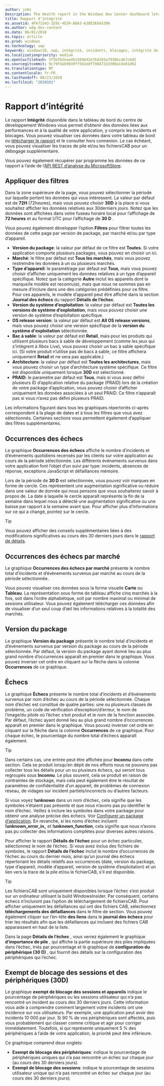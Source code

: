 ```yaml
---
author: jnHs
Description: The Health report in the Windows Dev Center dashboard lets you get data related to the performance and quality of your app, including crashes and unresponsive events.
title: Rapport d’intégrité
ms.assetid: 4F671543-1E91-4E59-88A3-638E3E64539A
ms.author: wdg-dev-content
ms.date: 06/01/2018
ms.topic: article
ms.prod: windows
ms.technology: uwp
keywords: windows10, uwp, intégrité, incidents, blocages, intégrité de l’application, données d’intégrité, trace de pile, fichier cab, échec, échecs, pdb, symboles
ms.localizationpriority: medium
ms.openlocfilehash: 5f5bf63eae4b1504642e764265a7936bcd67c645
ms.sourcegitcommit: 9c79fdab9039ff592edf7984732d300a14e81d92
ms.translationtype: MT
ms.contentlocale: fr-FR
ms.lasthandoff: 08/23/2018
ms.locfileid: "2820101"
---
```

# <a name="health-report"></a>Rapport d’intégrité

Le rapport **Intégrité** disponible dans le tableau de bord du centre de développement Windows vous permet d’obtenir des données liées aux performances et à la qualité de votre application, y compris les incidents et blocages. Vous pouvez visualiser ces données dans votre tableau de bord ou [télécharger le rapport](download-analytic-reports.md) et le consulter hors connexion. Le cas échéant, vous pouvez visualiser les traces de pile et/ou les fichiersCAB pour un débogage supplémentaire.

Vous pouvez également récupérer par programme les données de ce rapport à l’aide de l’[API REST d’analyse du MicrosoftStore](../monetize/access-analytics-data-using-windows-store-services.md).


## <a name="apply-filters"></a>Appliquer des filtres

Dans la zone supérieure de la page, vous pouvez sélectionner la période sur laquelle portent les données qui vous intéressent. La valeur par défaut est de **72H** (72heures), mais vous pouvez choisir **30D** à la place si vous souhaitez afficher les données relatives aux 30derniers jours. Notez que les données sont affichées dans votre fuseau horaire local pour l’affichage de **72 heures** et au format UTC pour l’affichage de **30 D** .

Vous pouvez également développer l’option **Filtres** pour filtrer toutes les données de cette page par version de package, par marché et/ou par type d’appareil.

-   **Version du package**: la valeur par défaut de ce filtre est **Toutes**. Si votre application comporte plusieurs packages, vous pouvez en choisir un ici.
-   **Marché**: le filtre par défaut est **Tous les marchés**, mais vous pouvez restreindre les données à un ou plusieurs marchés.
-   **Type d’appareil**: le paramétrage par défaut est **Tous**, mais vous pouvez choisir d’afficher uniquement les données relatives à un type d’appareil spécifique. Notez que la catégorie **Autre** inclut les appareils dont la marque/le modèle est reconnu(e), mais que nous ne sommes pas en mesure d’inclure dans une des catégories prédéfinies pour ce filtre. Pour ces appareils, le modèle d’appareil peut être affiché dans la section **Journal des échecs** du rapport **Détails de l’échec**.  
-   **Version du système d’exploitation**: la valeur par défaut est **Toutes les versions de système d’exploitation**, mais vous pouvez choisir une version de système d’exploitation spécifique.
-   **OS release version**: la valeur par défaut est **All OS release versions**, mais vous pouvez choisir une version spécifique de la **version du système d'exploitation** sélectionnée.
-   **Bac à sable**: la valeur par défaut est **Retail**, mais pour les produits qui utilisent plusieurs bacs à sable de développement (comme les jeux qui s’intègrent à Xbox Live), vous pouvez choisir un bac à sable spécifique ici. (Si votre produit n’utilise pas de bacs à sable, ce filtre affichera uniquement **Retail** et ne sera pas applicable.)
-   **Architecture**: la valeur par défaut est **Toutes les architectures**, mais vous pouvez choisir un type d’architecture système spécifique. Ce filtre est disponible uniquement lorsque **30D** est sélectionné.
-   **PRAID**: le paramètre par défaut est **Tous**, mais si vous avez défini plusieurs ID d’application relative du package (PRAID) lors de la création de votre package d’application, vous pouvez choisir d’afficher uniquement les données associées à un seul PRAID. Ce filtre n’apparaît pas si vous n’avez pas défini plusieurs PRAID.

Les informations figurant dans tous les graphiques répertoriés ci-après correspondent à la plage de dates et à tous les filtres que vous avez sélectionnés. Certaines sections vous permettent également d’appliquer des filtres supplémentaires.


## <a name="failure-hits"></a>Occurrences des échecs

Le graphique **Occurrences des échecs** affiche le nombre d’incidents et d’événements quotidiens recensés par les clients sur votre application au cours de la période sélectionnée. Les différents événements survenus dans votre application font l’objet d’un suivi par type: incidents, absences de réponse, exceptions JavaScript et défaillances mémoire.

Lors de la période de **30 D** est sélectionnée, vous pouvez voir marques en forme de cercle. Ces représentent une augmentation significative ou réduire dans une valeur de donnée qui nous pensons que vous souhaiterez savoir à propos de. La date à laquelle le cercle apparaît représente la fin de la semaine dans lequel nous a détecté une augmentation significative ou une baisse par rapport à la semaine avant que. Pour afficher plus d’informations sur ce qui a changé, pointez sur le cercle.  

> [!TIP]
> Vous pouvez afficher des conseils supplémentaires liées à des modifications significatives au cours des 30 derniers jours dans le [rapport de détails](insights-report.md).

## <a name="failure-hits-by-market"></a>Occurrences des échecs par marché

Le graphique **Occurrences des échecs par marché** présente le nombre total d’incidents et d’événements survenus par marché au cours de la période sélectionnée.

Vous pouvez visualiser ces données sous la forme visuelle **Carte** ou **Tableau**. La représentation sous forme de tableau affiche cinq marchés à la fois, soit dans l’ordre alphabétique, soit par nombre maximal ou minimal de sessions utilisateur. Vous pouvez également télécharger ces données afin de visualiser d’un seul coup d’œil les informations relatives à la totalité des marchés.


## <a name="package-version"></a>Version du package

Le graphique **Version du package** présente le nombre total d’incidents et d’événements survenus par version du package au cours de la période sélectionnée. Par défaut, la version du package ayant donné lieu au plus grand nombre d’occurrences apparaît en premier dans le graphique. Vous pouvez inverser cet ordre en cliquant sur la flèche dans la colonne **Occurrences** de ce graphique.

## <a name="failures"></a>Échecs

Le graphique **Échecs** présente le nombre total d’incidents et d’événements survenus par nom d’échec au cours de la période sélectionnée. Chaque nom d’échec est constitué de quatre parties: une ou plusieurs classes de problème, un code de vérification d’exception/d’erreur, le nom de l’image/du pilote où l’échec s’est produit et le nom de la fonction associée. Par défaut, l’échec ayant donné lieu au plus grand nombre d’occurrences apparaît en premier dans le graphique. Vous pouvez inverser cet ordre en cliquant sur la flèche dans la colonne **Occurrences** de ce graphique. Pour chaque échec, le pourcentage du nombre total d’échecs apparaît également.

> [!TIP]
> Dans certains cas, une entrée peut être affichée pour **Inconnu** dans cette section. Cela se produit lorsqu’en dépit de nos efforts nous ne pouvons pas collecter tous les détails pour un ou plusieurs échecs, qui seront tous regroupés sous **Inconnu**. Le plus souvent, cela se produit en raison de contraintes de stockage, mais cela peut également être le résultat de paramètres de confidentialité d’un appareil, de problèmes de connexion réseau, de vidages sur incident partiels/incorrects ou d’autres facteurs.
>
> Si vous voyez **!unknown** dans un nom d’échec, cela signifie que les symboles n’étaient pas présents et que nous n’avons pas pu identifier le nom d’échec. Veillez à inclure les symboles dans votre package pour obtenir une analyse précise des échecs. Voir [Configurer un package d’application](../packaging/packaging-uwp-apps.md#configure-an-app-package). En revanche, si les noms d’échec incluent **!unknown_error_in_** et **!unknown_function**, cela signifie que nous n’avons pas pu collecter des informations complètes pour diverses autres raisons.

Pour afficher le rapport **Détails de l’échec** pour un échec particulier, sélectionnez le nom de l’échec. Si vous avez inclus des fichiers de symboles, le rapport **Détails de l’échec** inclut le nombre d’occurrences de l’échec au cours du dernier mois, ainsi qu’un journal des échecs répertoriant les détails relatifs aux occurrences (date, version du package, type d’appareil, modèle d’appareil, version de système d’exploitation) et un lien vers la trace de la pile et/ou le fichierCAB, s’il est disponible.

> [!TIP]
> Les fichiersCAB sont uniquement disponibles lorsque l’échec s’est produit sur un ordinateur utilisant la build WindowsInsider. Par conséquent, certains échecs n’incluront pas l’option de téléchargement de fichiersCAB. Pour afficher uniquement les défaillances qui ont des fichiers CAB, sélectionnez **téléchargements des défaillances** dans le filtre de section. Vous pouvez également cliquer sur l’en-tête **des liens** dans le **journal des échecs** pour trier les résultats afin que les défaillances qui incluent des fichiers CAB apparaissent en haut de la liste.

Dans la page **Détails de l’échec** , vous verrez également le graphique **d’importance de pile** , qui affiche la partie supérieure des piles impliquées dans l’échec, triés par pourcentage et le graphique de **configuration du périphérique (30 D)** , qui fournit des détails sur la configuration des périphériques qui l’échec. 


## <a name="crash-free-sessions-and-devices-30d"></a>Exempt de blocage des sessions et des périphériques (30D)

Le graphique **exempt de blocage des sessions et appareils** indique le pourcentage de périphériques ou les sessions utilisateur qui n’a pas rencontré un incident au cours des 30 derniers jours. Cette information vous aide à comprendre comment largement votre incidents ont une incidence sur vos utilisateurs. Par exemple, une application peut avoir des incidents 10 000 par jour. Si 90 % de vos périphériques sont affectés, puis vous probablement qui classer comme critique et agir pour corriger immédiatement. Toutefois, si qui représente uniquement 5 % des périphériques à l’aide de votre application, la priorité peut être inférieure.

Ce graphique comprend deux onglets:
- **Exempt de blocage des périphériques**: indique le pourcentage de périphériques uniques qui n’a pas rencontré un échec sur chaque jour (au cours des 30 derniers jours).
- **Exempt de blocage des sessions**: indique le pourcentage de sessions utilisateur unique qui n’a pas rencontré un échec sur chaque jour (au cours des 30 derniers jours).


 

 
